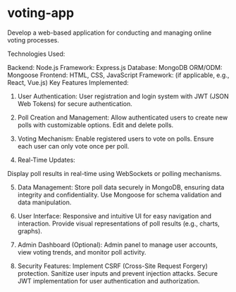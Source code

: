 # voting-app
Develop a web-based application for conducting and managing online voting processes.

Technologies Used:

Backend: Node.js
Framework: Express.js
Database: MongoDB
ORM/ODM: Mongoose
Frontend: HTML, CSS, JavaScript
Framework: (if applicable, e.g., React, Vue.js)
Key Features Implemented:

1) User Authentication:
User registration and login system with JWT (JSON Web Tokens) for secure authentication.

2) Poll Creation and Management:
Allow authenticated users to create new polls with customizable options.
Edit and delete polls.

3) Voting Mechanism:
Enable registered users to vote on polls.
Ensure each user can only vote once per poll.

4) Real-Time Updates:

Display poll results in real-time using WebSockets or polling mechanisms.

5) Data Management:
Store poll data securely in MongoDB, ensuring data integrity and confidentiality.
Use Mongoose for schema validation and data manipulation.

6) User Interface:
Responsive and intuitive UI for easy navigation and interaction.
Provide visual representations of poll results (e.g., charts, graphs).

7) Admin Dashboard (Optional):
Admin panel to manage user accounts, view voting trends, and monitor poll activity.

8) Security Features:
Implement CSRF (Cross-Site Request Forgery) protection.
Sanitize user inputs and prevent injection attacks.
Secure JWT implementation for user authentication and authorization.

